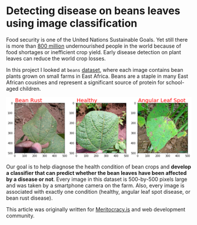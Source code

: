 # Detecting disease on beans leaves using image classification

Food security is one of the United Nations Sustainable Goals. Yet still there is more than [800 million](https://www.worldometers.info/) undernourished people in the world because of food shortages or inefficient crop yield. 
Early disease detection on plant leaves can reduce the world crop losses.

In this project I looked at `beans` [dataset](https://github.com/AI-Lab-Makerere/ibean), where each image contains bean plants grown on small farms in East Africa. Beans are a staple in many East African cousines and represent a significant source of protein for school-aged children. 

![Alt text](assets/3classes.png?raw=true "3 Classes")

Our goal is to help diagnose the health condition of bean crops and **develop a classifier that can predict whether the bean leaves have been affected by a disease or not**. Every image in this dataset is 500-by-500 pixels large and was taken by a smartphone camera on the farm. Also, every image is associated with exactly one condition (healthy, angular leaf spot disease, or bean rust disease).


This article was originally written for [Meritocracy.is](https://meritocracy.is/blog/) and web development community.